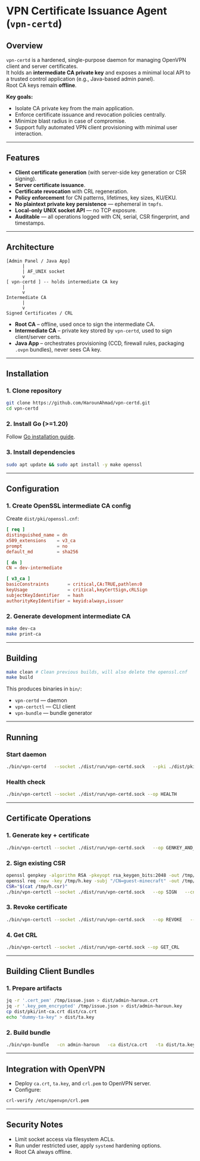 # VPN Certificate Issuance Agent (`vpn-certd`)

## Overview
`vpn-certd` is a hardened, single-purpose daemon for managing OpenVPN client and server certificates.  
It holds an **intermediate CA private key** and exposes a minimal local API to a trusted control application (e.g., Java-based admin panel).  
Root CA keys remain **offline**.

**Key goals:**
- Isolate CA private key from the main application.
- Enforce certificate issuance and revocation policies centrally.
- Minimize blast radius in case of compromise.
- Support fully automated VPN client provisioning with minimal user interaction.

---

## Features
- **Client certificate generation** (with server-side key generation or CSR signing).
- **Server certificate issuance**.
- **Certificate revocation** with CRL regeneration.
- **Policy enforcement** for CN patterns, lifetimes, key sizes, KU/EKU.
- **No plaintext private key persistence** — ephemeral in `tmpfs`.
- **Local-only UNIX socket API** — no TCP exposure.
- **Auditable** — all operations logged with CN, serial, CSR fingerprint, and timestamps.

---

## Architecture
```
[Admin Panel / Java App]
      |
      | AF_UNIX socket
      v
[ vpn-certd ] -- holds intermediate CA key
      |
      v
Intermediate CA
      |
      v
Signed Certificates / CRL
```

- **Root CA** – offline, used once to sign the intermediate CA.
- **Intermediate CA** – private key stored by `vpn-certd`, used to sign client/server certs.
- **Java App** – orchestrates provisioning (CCD, firewall rules, packaging `.ovpn` bundles), never sees CA key.

---

## Installation

### 1. Clone repository
```bash
git clone https://github.com/HarounAhmad/vpn-certd.git
cd vpn-certd
```

### 2. Install Go (>=1.20)
Follow [Go installation guide](https://go.dev/dl/).

### 3. Install dependencies
```bash
sudo apt update && sudo apt install -y make openssl
```

---

## Configuration

### 1. Create OpenSSL intermediate CA config
Create `dist/pki/openssl.cnf`:
```cnf
[ req ]
distinguished_name = dn
x509_extensions    = v3_ca
prompt             = no
default_md         = sha256

[ dn ]
CN = dev-intermediate

[ v3_ca ]
basicConstraints       = critical,CA:TRUE,pathlen:0
keyUsage               = critical,keyCertSign,cRLSign
subjectKeyIdentifier   = hash
authorityKeyIdentifier = keyid:always,issuer
```

### 2. Generate development intermediate CA
```bash
make dev-ca
make print-ca
```

---

## Building

```bash
make clean # Clean previous builds, will also delete the openssl.cnf
make build
```

This produces binaries in `bin/`:
- `vpn-certd` — daemon
- `vpn-certctl` — CLI client
- `vpn-bundle` — bundle generator

---

## Running

### Start daemon
```bash
./bin/vpn-certd   --socket ./dist/run/vpn-certd.sock   --pki ./dist/pki   --state ./dist/state   --policy ./dist/etc/policy.yaml   --crl-out ./dist/openvpn/crl.pem   --log-level info &
```

### Health check
```bash
./bin/vpn-certctl --socket ./dist/run/vpn-certd.sock --op HEALTH
```

---

## Certificate Operations

### 1. Generate key + certificate
```bash
./bin/vpn-certctl --socket ./dist/run/vpn-certd.sock   --op GENKEY_AND_SIGN   --cn admin-haroun   --profile client   --key-type rsa4096   --passphrase "CorrectHorseBattery"
```

### 2. Sign existing CSR
```bash
openssl genpkey -algorithm RSA -pkeyopt rsa_keygen_bits:2048 -out /tmp/h.key
openssl req -new -key /tmp/h.key -subj "/CN=guest-minecraft" -out /tmp/h.csr
CSR="$(cat /tmp/h.csr)"
./bin/vpn-certctl --socket ./dist/run/vpn-certd.sock   --op SIGN   --cn guest-minecraft   --profile client   --csr "$CSR"
```

### 3. Revoke certificate
```bash
./bin/vpn-certctl --socket ./dist/run/vpn-certd.sock   --op REVOKE   --serial 1000   --reason keyCompromise
```

### 4. Get CRL
```bash
./bin/vpn-certctl --socket ./dist/run/vpn-certd.sock --op GET_CRL
```

---

## Building Client Bundles

### 1. Prepare artifacts
```bash
jq -r '.cert_pem' /tmp/issue.json > dist/admin-haroun.crt
jq -r '.key_pem_encrypted' /tmp/issue.json > dist/admin-haroun.key
cp dist/pki/int-ca.crt dist/ca.crt
echo "dummy-ta-key" > dist/ta.key
```

### 2. Build bundle
```bash
./bin/vpn-bundle   -cn admin-haroun   -ca dist/ca.crt   -ta dist/ta.key   -cert dist/admin-haroun.crt   -key dist/admin-haroun.key   -remote 127.0.0.1   -port 1194   -proto udp   -out dist/admin-haroun.zip
```

---

## Integration with OpenVPN
- Deploy `ca.crt`, `ta.key`, and `crl.pem` to OpenVPN server.
- Configure:
```bash
crl-verify /etc/openvpn/crl.pem
```

---

## Security Notes
- Limit socket access via filesystem ACLs.
- Run under restricted user, apply `systemd` hardening options.
- Root CA always offline.